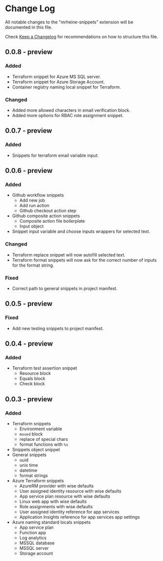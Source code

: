 <!-- markdownlint-disable MD024 -->
# Change Log

All notable changes to the "mrheine-snippets" extension will be documented in this file.

Check [Keep a Changelog](http://keepachangelog.com/) for recommendations on how to structure this file.

## 0.0.8 - preview

### Added

- Terraform snippet for Azure MS SQL server.
- Terraform snippet for Azure Storage Account.
- Container registry naming local snippet for Terraform.

### Changed

- Added more allowed characters in email verification block.
- Added more options for RBAC role assignment snippet.

## 0.0.7 - preview

### Added

- Snippets for terraform email variable input.

## 0.0.6 - preview

### Added

- Github workflow snippets
  - Add new job
  - Add run action
  - Github checkout action step
- Github composite action snippets
  - Composite action file boilerplate
  - Input object
- Snippet input variable and choose inputs wrappers for selected text.

### Changed

- Terraform replace snippet will now autofill selected text.
- Terraform format snippets will now ask for the correct number of inputs for the format string.

### Fixed

- Correct path to general snippets in project manifest.

## 0.0.5 - preview

### Fixed

- Add new testing snippets to project manifest.

## 0.0.4 - preview

### Added

- Terraform test assertion snippet
  - Resource block
  - Equals block
  - Check block

## 0.0.3 - preview

### Added

- Terraform snippets
  - Environment variable
  - `moved` block
  - replace of special chars
  - format functions with `%s`
- Snippets object snippet
- General snippets
  - uuid
  - unix time
  - datetime
  - format strings
- Azure Terraform snippets
  - AzureRM provider with wise defaults
  - User assigned identity resource with wise defaults
  - App service plan resource with wise defaults
  - Linux web app with wise defaults
  - Role assignments with wise defaults
  - User assigned identity reference for app services
  - Application Insights reference for app services app settings
- Azure naming standard locals snippets
  - App service plan
  - Function app
  - Log analytics
  - MSSQL database
  - MSSQL server
  - Storage account
